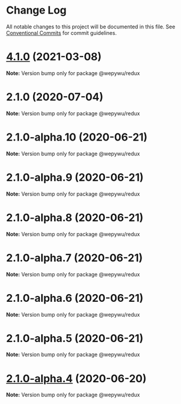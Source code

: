 # Change Log

All notable changes to this project will be documented in this file.
See [Conventional Commits](https://conventionalcommits.org) for commit guidelines.

# [4.1.0](https://github.com/zhangli344236745/wepy/compare/v2.1.0...v4.1.0) (2021-03-08)

**Note:** Version bump only for package @wepywu/redux






# 2.1.0 (2020-07-04)

**Note:** Version bump only for package @wepywu/redux





# 2.1.0-alpha.10 (2020-06-21)

**Note:** Version bump only for package @wepywu/redux





# 2.1.0-alpha.9 (2020-06-21)

**Note:** Version bump only for package @wepywu/redux





# 2.1.0-alpha.8 (2020-06-21)

**Note:** Version bump only for package @wepywu/redux





# 2.1.0-alpha.7 (2020-06-21)

**Note:** Version bump only for package @wepywu/redux





# 2.1.0-alpha.6 (2020-06-21)

**Note:** Version bump only for package @wepywu/redux





# 2.1.0-alpha.5 (2020-06-21)

**Note:** Version bump only for package @wepywu/redux





# [2.1.0-alpha.4](https://github.com/zhangli344236745/wepy/compare/v2.1.0-alpha.2...v2.1.0-alpha.4) (2020-06-20)

**Note:** Version bump only for package @wepywu/redux
